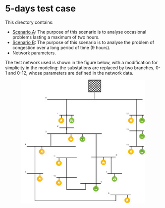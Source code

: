 # 5-days test case

This directory contains:

- [Scenario A](https://github.com/CarlosGS20/Typical-load-profile-MV-CIGRE-benchmark/tree/main/5-days%20test%20case/Scenario%20A): The purpose of this scenario is to analyse occasional problems lasting a maximum of two hours.
- [Scenario B](https://github.com/CarlosGS20/Typical-load-profile-MV-CIGRE-benchmark/tree/main/5-days%20test%20case/Scenario%20B): The purpose of this scenario is to analyse the problem of congestion over a long period of time (9 hours).  
- Network parameters.

The test network used is shown in the figure below, with a modification for simplicity in the modeling: the substations are replaced by two branches, 0-1 and 0-12, whose parameters are defined in the network data. 

<p align="center" width="100%">
    <img src="https://github.com/CarlosGS20/Typical-load-profile-MV-CIGRE-benchmark/blob/main/5-days%20test%20case/MVCIGRE.jpg" width="400" height="400">
</p>
